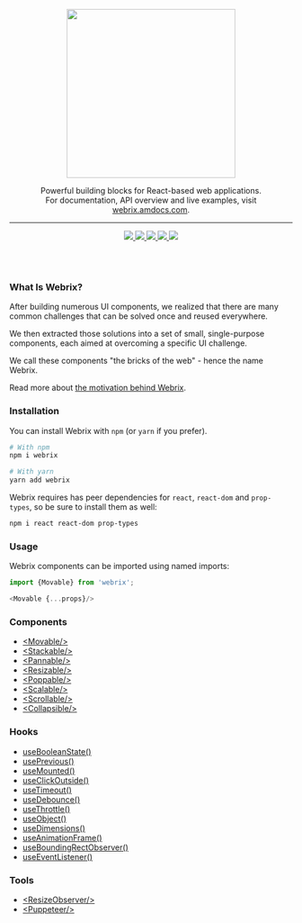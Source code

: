 <p align="center">
  <img src="https://github.com/open-amdocs/webrix-docs/raw/master/src/resources/images/og-image.png" height="300"/>
</p>
<p align="center">
  Powerful building blocks for React-based web applications.<br/>
  For documentation, API overview and live examples, visit <a href="https://webrix.amdocs.com">webrix.amdocs.com</a>.
</p>

---

<p align="center">
  <a href="https://www.npmjs.com/package/webrix">
    <img src="https://img.shields.io/npm/dt/webrix.svg" />
  </a>
  <a href="https://www.npmjs.com/package/webrix">
    <img src="https://badge.fury.io/js/webrix.svg" />
  </a>
  <a href="https://circleci.com/gh/open-amdocs/webrix">
    <img src="https://circleci.com/gh/open-amdocs/webrix.svg?style=shield&circle-token=:circle-token" />
  </a>
  <a href="https://codecov.io/gh/open-amdocs/webrix">
    <img src="https://codecov.io/gh/open-amdocs/webrix/branch/master/graph/badge.svg" />
  </a>
  <a href="https://github.com/open-amdocs/webrix/blob/master/CONTRIBUTING.md">
    <img src="https://img.shields.io/badge/PRs-welcome-brightgreen.svg" />
  </a>
</p>

<br/>
<br/>

### What Is Webrix?

After building numerous UI components, we realized that there are many common challenges that can be solved once and reused everywhere.

We then extracted those solutions into a set of small, single-purpose components, each aimed at overcoming a specific UI challenge.

We call these components "the bricks of the web" - hence the name Webrix.

Read more about [the motivation behind Webrix](https://webrix.amdocs.com/motivation).

### Installation

You can install Webrix with `npm` (or `yarn` if you prefer).

```bash
# With npm
npm i webrix

# With yarn
yarn add webrix
```

Webrix requires has peer dependencies for `react`, `react-dom` and `prop-types`, so be sure to install them as well:

```bash
npm i react react-dom prop-types
```

### Usage

Webrix components can be imported using named imports:

```js
import {Movable} from 'webrix';

<Movable {...props}/>
```

### Components

* [<Movable\/>](https://webrix.amdocs.com/docs/components/movable)
* [<Stackable\/>](https://webrix.amdocs.com/docs/components/stackable)
* [<Pannable\/>](https://webrix.amdocs.com/docs/components/pannable)
* [<Resizable\/>](https://webrix.amdocs.com/docs/components/resizable)
* [<Poppable\/>](https://webrix.amdocs.com/docs/components/poppable)
* [<Scalable\/>](https://webrix.amdocs.com/docs/components/Scalable)
* [<Scrollable\/>](https://webrix.amdocs.com/docs/components/scrollable)
* [<Collapsible\/>](https://webrix.amdocs.com/docs/components/collapsible)

### Hooks

* [useBooleanState()](https://webrix.amdocs.com/docs/hooks/usebooleanstate)
* [usePrevious()](https://webrix.amdocs.com/docs/hooks/useprevious)
* [useMounted()](https://webrix.amdocs.com/docs/hooks/usemounted)
* [useClickOutside()](https://webrix.amdocs.com/docs/hooks/useclickoutside)
* [useTimeout()](https://webrix.amdocs.com/docs/hooks/usetimeout)
* [useDebounce()](https://webrix.amdocs.com/docs/hooks/usedebounce)
* [useThrottle()](https://webrix.amdocs.com/docs/hooks/usethrottle)
* [useObject()](https://webrix.amdocs.com/docs/hooks/useobject)
* [useDimensions()](https://webrix.amdocs.com/docs/hooks/usedimensions)
* [useAnimationFrame()](https://webrix.amdocs.com/docs/hooks/useanimationframe)
* [useBoundingRectObserver()](https://webrix.amdocs.com/docs/hooks/useboundingrectobserver)
* [useEventListener()](https://webrix.amdocs.com/docs/hooks/useeventlistener)

### Tools

* [<ResizeObserver\/>](https://webrix.amdocs.com/docs/tools/resizeobserver)
* [<Puppeteer\/>](https://webrix.amdocs.com/docs/tools/puppeteer)
